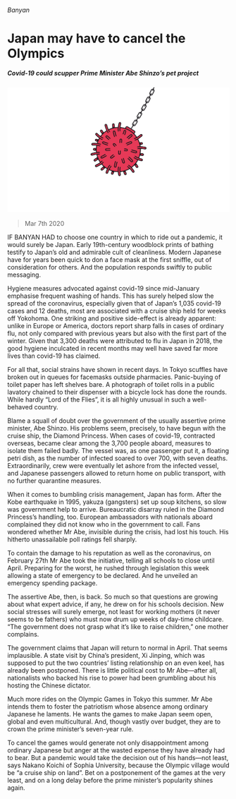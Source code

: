###### Banyan

# Japan may have to cancel the Olympics 

##### Covid-19 could scupper Prime Minister Abe Shinzo’s pet project 

![image](images/20200307_asd001.jpg) 

> Mar 7th 2020 

IF BANYAN HAD to choose one country in which to ride out a pandemic, it would surely be Japan. Early 19th-century woodblock prints of bathing testify to Japan’s old and admirable cult of cleanliness. Modern Japanese have for years been quick to don a face mask at the first sniffle, out of consideration for others. And the population responds swiftly to public messaging.

Hygiene measures advocated against covid-19 since mid-January emphasise frequent washing of hands. This has surely helped slow the spread of the coronavirus, especially given that of Japan’s 1,035 covid-19 cases and 12 deaths, most are associated with a cruise ship held for weeks off Yokohoma. One striking and positive side-effect is already apparent: unlike in Europe or America, doctors report sharp falls in cases of ordinary flu, not only compared with previous years but also with the first part of the winter. Given that 3,300 deaths were attributed to flu in Japan in 2018, the good hygiene inculcated in recent months may well have saved far more lives than covid-19 has claimed.


For all that, social strains have shown in recent days. In Tokyo scuffles have broken out in queues for facemasks outside pharmacies. Panic-buying of toilet paper has left shelves bare. A photograph of toilet rolls in a public lavatory chained to their dispenser with a bicycle lock has done the rounds. While hardly “Lord of the Flies”, it is all highly unusual in such a well-behaved country.

Blame a squall of doubt over the government of the usually assertive prime minister, Abe Shinzo. His problems seem, precisely, to have begun with the cruise ship, the Diamond Princess. When cases of covid-19, contracted overseas, became clear among the 3,700 people aboard, measures to isolate them failed badly. The vessel was, as one passenger put it, a floating petri dish, as the number of infected soared to over 700, with seven deaths. Extraordinarily, crew were eventually let ashore from the infected vessel, and Japanese passengers allowed to return home on public transport, with no further quarantine measures.

When it comes to bumbling crisis management, Japan has form. After the Kobe earthquake in 1995, yakuza (gangsters) set up soup kitchens, so slow was government help to arrive. Bureaucratic disarray ruled in the Diamond Princess’s handling, too. European ambassadors with nationals aboard complained they did not know who in the government to call. Fans wondered whether Mr Abe, invisible during the crisis, had lost his touch. His hitherto unassailable poll ratings fell sharply.

To contain the damage to his reputation as well as the coronavirus, on February 27th Mr Abe took the initiative, telling all schools to close until April. Preparing for the worst, he rushed through legislation this week allowing a state of emergency to be declared. And he unveiled an emergency spending package.

The assertive Abe, then, is back. So much so that questions are growing about what expert advice, if any, he drew on for his schools decision. New social stresses will surely emerge, not least for working mothers (it never seems to be fathers) who must now drum up weeks of day-time childcare. “The government does not grasp what it’s like to raise children,” one mother complains.

The government claims that Japan will return to normal in April. That seems implausible. A state visit by China’s president, Xi Jinping, which was supposed to put the two countries’ listing relationship on an even keel, has already been postponed. There is little political cost to Mr Abe—after all, nationalists who backed his rise to power had been grumbling about his hosting the Chinese dictator.

Much more rides on the Olympic Games in Tokyo this summer. Mr Abe intends them to foster the patriotism whose absence among ordinary Japanese he laments. He wants the games to make Japan seem open, global and even multicultural. And, though vastly over budget, they are to crown the prime minister’s seven-year rule.

To cancel the games would generate not only disappointment among ordinary Japanese but anger at the wasted expense they have already had to bear. But a pandemic would take the decision out of his hands—not least, says Nakano Koichi of Sophia University, because the Olympic village would be “a cruise ship on land”. Bet on a postponement of the games at the very least, and on a long delay before the prime minister’s popularity shines again.

